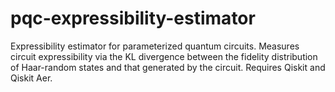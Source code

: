 # pqc-expressibility-estimator
Expressibility estimator for parameterized quantum circuits. Measures circuit expressibility via the KL divergence between the fidelity distribution of Haar-random states and that generated by the circuit. Requires Qiskit and Qiskit Aer.
